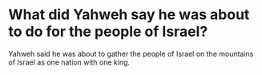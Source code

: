 # What did Yahweh say he was about to do for the people of Israel?

Yahweh said he was about to gather the people of Israel on the mountains of Israel as one nation with one king.
